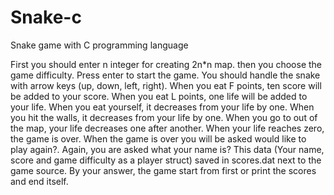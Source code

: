 # Snake-c
Snake game with C programming language

First you should enter n integer for creating 2n*n map.
then you choose the game difficulty.
Press enter to start the game.
You should handle the snake with arrow keys (up, down, left, right).
When you eat F points, ten score will be added to your score.
When you eat L points, one life will be added to your life.
When you eat yourself, it decreases from your life by one.
When you hit the walls, it decreases from your life by one.
When you go to out of the map, your life decreases one after another.
When your life reaches zero, the game is over.
When the game is over you will be asked would like to play again?.
Again, you are asked what your name is?
This data (Your name, score and game difficulty as a player struct) saved in scores.dat next to the game source.
By your answer, the game start from first or print the scores and end itself.
